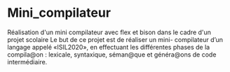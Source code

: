 # Mini_compilateur
Réalisation d'un mini compilateur avec flex et bison dans le cadre d'un projet scolaire
Le but de ce projet est de réaliser un mini- compilateur d’un langage appelé «ISIL2020», 
en effectuant les différentes phases de la compila@on : lexicale, syntaxique, séman@que et généra@ons de code intermédiaire.

